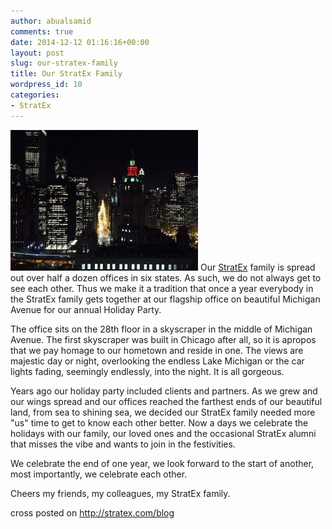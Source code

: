 ```yaml
---
author: abualsamid
comments: true
date: 2014-12-12 01:16:16+00:00
layout: post
slug: our-stratex-family
title: Our StratEx Family
wordpress_id: 10
categories:
- StratEx
---
```


[![B4nGk0PIMAE5yJq](images/B4nGk0PIMAE5yJq-300x225.jpg)](images/B4nGk0PIMAE5yJq.jpg) Our [StratEx](http://stratex.com) family is spread out over half a dozen offices in six states. As such, we do not always get to see each other. Thus we make it a tradition that once a year everybody in the StratEx family gets together at our flagship office on beautiful Michigan Avenue for our annual Holiday Party.

The office sits on the 28th floor in a skyscraper in the middle of Michigan Avenue. The first skyscraper was built in Chicago after all, so it is apropos that we pay homage to our hometown and reside in one. The views are majestic day or night, overlooking the endless Lake Michigan or the car lights fading, seemingly endlessly, into the night. It is all gorgeous.

Years ago our holiday party included clients and partners. As we grew and our wings spread and our offices reached the farthest ends of our beautiful land, from sea to shining sea, we decided our StratEx family needed more "us" time to get to know each other better. Now a days we celebrate the holidays with our family, our loved ones and the occasional StratEx alumni that misses the vibe and wants to join in the festivities.

We celebrate the end of one year, we look forward to the start of another, most importantly, we celebrate each other.

Cheers my friends, my colleagues, my StratEx family.

cross posted on http://stratex.com/blog

